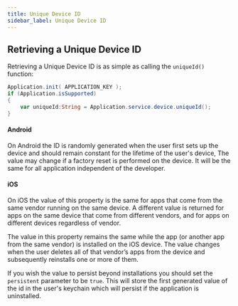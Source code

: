 ```yaml
---
title: Unique Device ID
sidebar_label: Unique Device ID
---
```


## Retrieving a Unique Device ID

Retrieving a Unique Device ID is as simple as calling the `uniqueId()` function:

```actionscript
Application.init( APPLICATION_KEY );
if (Application.isSupported)
{
	var uniqueId:String = Application.service.device.uniqueId();
}
```


#### Android

On Android the ID is randomly generated when the user first sets up the device and should remain constant for the lifetime of the user's device, 
The value may change if a factory reset is performed on the device. It will be the same for all application independent of the developer.


#### iOS

On iOS the value of this property is the same for apps that come from the same vendor running on the same device. A different value is returned for apps on the same device that come from different vendors, and for apps on different devices regardless of vendor.

The value in this property remains the same while the app (or another app from the same vendor) is installed on the iOS device. The value changes when the user deletes all of that vendor’s apps from the device and subsequently reinstalls one or more of them. 

If you wish the value to persist beyond installations you should set the `persistent` parameter to be `true`. This will store the first generated value of the id in the user's keychain which will persist if the application is uninstalled. 

